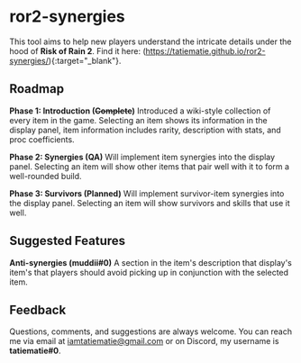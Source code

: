 # ror2-synergies
This tool aims to help new players understand the intricate details under the hood of **Risk of Rain 2**. Find it here: (https://tatiematie.github.io/ror2-synergies/){:target="_blank"}.

## Roadmap
**Phase 1: Introduction (~~Complete~~)**
Introduced a wiki-style collection of every item in the game. Selecting an item shows its information in the display panel, item information includes rarity, description with stats, and proc coefficients.

**Phase 2: Synergies (QA)**
Will implement item synergies into the display panel. Selecting an item will show other items that pair well with it to form a well-rounded build.

**Phase 3: Survivors (Planned)**
Will implement survivor-item synergies into the display panel. Selecting an item will show survivors and skills that use it well.

## Suggested Features
**Anti-synergies (muddii#0)**
A section in the item's description that display's item's that players should avoid picking up in conjunction with the selected item.

## Feedback
Questions, comments, and suggestions are always welcome. You can reach me via email at [iamtatiematie@gmail.com](mailto:iamtatiematie@gmail.com) or on Discord, my username is **tatiematie#0**.
